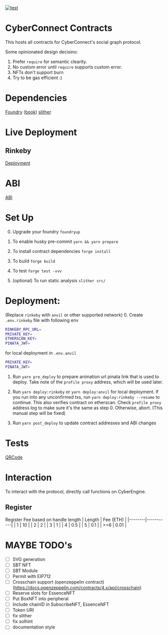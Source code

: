[![test](https://github.com/cyberconnecthq/cybercontracts/actions/workflows/test.yml/badge.svg)](https://github.com/cyberconnecthq/cybercontracts/actions/workflows/test.yml)

# CyberConnect Contracts

This hosts all contracts for CyberConnect's social graph protocol.

Some opinionated design decisino:

1. Prefer `require` for semantic clearity.
2. No custom error until `require` supports custom error.
3. NFTs don't support burn
4. Try to be gas efficient :)

# Dependencies

[Foundry](https://github.com/foundry-rs/foundry) ([book](https://book.getfoundry.sh/))
[slither](https://github.com/crytic/slither)

# Live Deployment

## Rinkeby

[Deployment](./docs/deploy/rinkeby.md)

# ABI

[ABI](./docs/abi/README.md)

# Set Up

0. Upgrade your foundry
   `foundryup`

1. To enable husky pre-commit
   `yarn && yarn prepare`

2. To install contract dependencies
   `forge install`

3. To build
   `forge build`

4. To test
   `forge test -vvv`

5. (optional) To run static analysis
   `slither src/`

# Deployment:

(Replace `rinkeby` with `anvil` or other supported network) 0. Create `.env.rinkeby` file with following env

```bash
RINKEBY_RPC_URL=
PRIVATE_KEY=
ETHERSCAN_KEY=
PINATA_JWT=
```

for local deployment in `.env.anvil`

```bash
PRIVATE_KEY=
PINATA_JWT=
```

1. Run `yarn pre_deploy` to prepare animation url pinata link that is used to deploy. Take note of the `profile proxy` address, which will be used later.

2. Run `yarn deploy:rinkeby` or `yarn deploy:anvil` for local deployment. If you run into any unconfirmed txs, run `yarn deploy:rinkeby --resume` to continue. This also verifies contract on etherscan. Check `profile proxy` address log to make sure it's the same as step 0. Otherwise, abort. (This manual step will be fixed)

3. Run `yarn post_deploy` to update contract addresses and ABI changes

# Tests

[QRCode](./docs/test/qrcode.md)

# Interaction

To interact with the protocol, directly call functions on CyberEngine.

## Register

Register Fee based on handle length
| Length | Fee (ETH) |
|--------|-----------|
| 1 | 10 |
| 2 | 2 |
| 3 | 1 |
| 4 | 0.5 |
| 5 | 0.1 |
| >=6 | 0.01 |

# MAYBE TODO's

- [ ] SVG generation
- [ ] SBT NFT
- [ ] SBT Module
- [ ] Permit with EIP712
- [ ] Crosschain support (openzeppelin contract) (https://docs.openzeppelin.com/contracts/4.x/api/crosschain)
- [ ] Reserve slots for EssenceNFT
- [ ] Put BoxNFT into peripheral
- [ ] Include chainID in SubscribeNFT, EssenceNFT
- [ ] Token URI
- [ ] fix slither
- [ ] fix solhint
- [ ] documentation style

```

```
